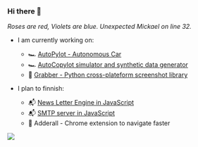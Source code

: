 ### Hi there 👋



_Roses are red, Violets are blue. Unexpected Mickael on line 32._

- I am currently working on:
    - 🏎️ [AutoPylot - Autonomous Car](https://github.com/Autonomobile/AutoPylot)
    - 🏎️ [AutoCopylot simulator and synthetic data generator](https://github.com/Autonomobile/AutoCopylot)
    - 📸 [Grabber - Python cross-plateform screenshot library](https://github.com/mickael-btc/grabber)


- I plan to finnish:
     - 📬 [News Letter Engine in JavaScript](https://github.com/mickael-btc/amandus)
     - 📬 [SMTP server in JavaScript](https://github.com/mickael-btc/node-mailin)
     - 💊 Adderall - Chrome extension to navigate faster

 
<img src="https://github-readme-stats.vercel.app/api?username=mickael-btc&show_icons=true&count_private=true&hide_border=true"></img>
